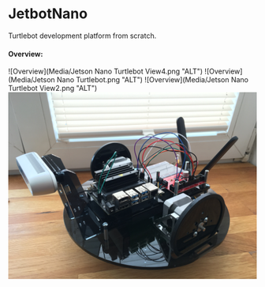 # JetbotNano
Turtlebot development platform from scratch.

#### Overview:
![Overview](Media/Jetson Nano Turtlebot View4.png "ALT")
![Overview](Media/Jetson Nano Turtlebot.png "ALT")
![Overview](Media/Jetson Nano Turtlebot View2.png "ALT")
![Overview](Media/photo1.jpg "ALT")
